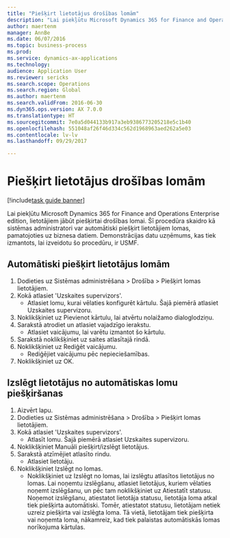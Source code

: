 ```yaml
--- 
title: "Piešķirt lietotājus drošības lomām"
description: "Lai piekļūtu Microsoft Dynamics 365 for Finance and Operations Enterprise edition, lietotājiem jābūt piešķirtai drošības lomai."
author: maertenm
manager: AnnBe
ms.date: 06/07/2016
ms.topic: business-process
ms.prod: 
ms.service: dynamics-ax-applications
ms.technology: 
audience: Application User
ms.reviewer: sericks
ms.search.scope: Operations
ms.search.region: Global
ms.author: maertenm
ms.search.validFrom: 2016-06-30
ms.dyn365.ops.version: AX 7.0.0
ms.translationtype: HT
ms.sourcegitcommit: 7e0a5d044133b917a3eb9386773205218e5c1b40
ms.openlocfilehash: 551048af26f46d334c562d1968963aed262a5e03
ms.contentlocale: lv-lv
ms.lasthandoff: 09/29/2017

---
```

# <a name="assign-users-to-security-roles"></a>Piešķirt lietotājus drošības lomām

[!include[task guide banner](../../includes/task-guide-banner.md)]

Lai piekļūtu Microsoft Dynamics 365 for Finance and Operations Enterprise edition, lietotājiem jābūt piešķirtai drošības lomai. Šī procedūra skaidro kā sistēmas administratori var automātiski piešķirt lietotājiem lomas, pamatojoties uz biznesa datiem. Demonstrācijas datu uzņēmums, kas tiek izmantots, lai izveidotu šo procedūru, ir USMF.


## <a name="automatically-assign-users-to-roles"></a>Automātiski piešķirt lietotājus lomām
1. Dodieties uz Sistēmas administrēšana > Drošība > Piešķirt lomas lietotājiem.
2. Kokā atlasiet 'Uzskaites supervizors'.
    * Atlasiet lomu, kurai vēlaties konfigurēt kārtulu. Šajā piemērā atlasiet Uzskaites supervizoru.  
3. Noklikšķiniet uz Pievienot kārtulu, lai atvērtu nolaižamo dialoglodziņu.
4. Sarakstā atrodiet un atlasiet vajadzīgo ierakstu.
    * Atlasiet vaicājumu, lai varētu izmantot šo kārtulu.  
5. Sarakstā noklikšķiniet uz saites atlasītajā rindā.
6. Noklikšķiniet uz Rediģēt vaicājumu.
    * Rediģējiet vaicājumu pēc nepieciešamības.  
7. Noklikšķiniet uz OK.

## <a name="exclude-users-from-automatic-role-assignment"></a>Izslēgt lietotājus no automātiskas lomu piešķiršanas
1. Aizvērt lapu.
2. Dodieties uz Sistēmas administrēšana > Drošība > Piešķirt lomas lietotājiem.
3. Kokā atlasiet 'Uzskaites supervizors'.
    * Atlasīt lomu. Šajā piemērā atlasiet Uzskaites supervizoru.  
4. Noklikšķiniet Manuāli piešķirt/izslēgt lietotājus.
5. Sarakstā atzīmējiet atlasīto rindu.
    * Atlasiet lietotāju.  
6. Noklikšķiniet Izslēgt no lomas.
    * Noklikšķiniet uz Izslēgt no lomas, lai izslēgtu atlasītos lietotājus no lomas. Lai noņemtu izslēgšanu, atlasiet lietotājus, kuriem vēlaties noņemt izslēgšanu, un pēc tam noklikšķiniet uz Atiestatīt statusu. Noņemot izslēgšanu, atiestatot lietotāja statusu, lietotāja loma atkal tiek piešķirta automātiski. Tomēr, atiestatot statusu, lietotājam netiek uzreiz piešķirta vai izslēgta loma. Tā vietā, lietotājam tiek piešķirta vai noņemta loma, nākamreiz, kad tiek palaistas automātiskās lomas norīkojuma kārtulas.  


